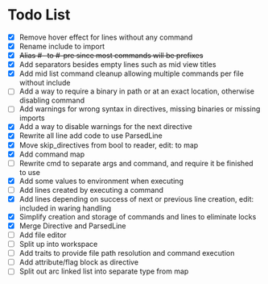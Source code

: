 # Todo List

- [x] Remove hover effect for lines without any command
- [x] Rename include to import
- [x] ~~Alias #- to #-pre since most commands will be prefixes~~
- [x] Add separators besides empty lines such as mid view titles
- [x] Add mid list command cleanup allowing multiple commands per file without include
- [ ] Add a way to require a binary in path or at an exact location, otherwise disabling command
- [ ] Add warnings for wrong syntax in directives, missing binaries or missing imports
- [x] Add a way to disable warnings for the next directive
- [x] Rewrite all line add code to use ParsedLine
- [x] Move skip_directives from bool to reader, edit: to map
- [x] Add command map
- [ ] Rewrite cmd to separate args and command, and require it be finished to use
- [x] Add some values to environment when executing
- [ ] Add lines created by executing a command
- [x] Add lines depending on success of next or previous line creation, edit: included in waring handling
- [x] Simplify creation and storage of commands and lines to eliminate locks
- [x] Merge Directive and ParsedLine
- [ ] Add file editor
- [ ] Split up into workspace
- [ ] Add traits to provide file path resolution and command execution
- [ ] Add attribute/flag block as directive
- [ ] Split out arc linked list into separate type from map
